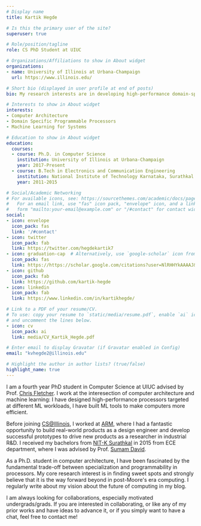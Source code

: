 ```yaml
---
# Display name
title: Kartik Hegde

# Is this the primary user of the site?
superuser: true

# Role/position/tagline
role: CS PhD Student at UIUC

# Organizations/Affiliations to show in About widget
organizations:
- name: University of Illinois at Urbana-Champaign
  url: https://www.illinois.edu/

# Short bio (displayed in user profile at end of posts)
bio: My research interests are in developing high-performance domain-specific programmable processors for modern data centres and cloud computing.

# Interests to show in About widget
interests:
- Computer Architecture
- Domain Specific Programmable Processors
- Machine Learning for Systems

# Education to show in About widget
education:
  courses:
  - course: Ph.D. in Computer Science
    institution: University of Illinois at Urbana-Champaign
    year: 2017-Present
  - course: B.Tech in Electronics and Communication Engineering
    institution: National Institute of Technology Karnataka, Surathkal
    year: 2011-2015

# Social/Academic Networking
# For available icons, see: https://sourcethemes.com/academic/docs/page-builder/#icons
#   For an email link, use "fas" icon pack, "envelope" icon, and a link in the
#   form "mailto:your-email@example.com" or "/#contact" for contact widget.
social:
- icon: envelope
  icon_pack: fas
  link: '/#contact'
- icon: twitter
  icon_pack: fab
  link: https://twitter.com/hegdekartik7
- icon: graduation-cap  # Alternatively, use `google-scholar` icon from `ai` icon pack
  icon_pack: fas
  link: https://https://scholar.google.com/citations?user=NlRHHYkAAAAJ&hl=en
- icon: github
  icon_pack: fab
  link: https://github.com/kartik-hegde
- icon: linkedin
  icon_pack: fab
  link: https://www.linkedin.com/in/kartikhegde/

# Link to a PDF of your resume/CV.
# To use: copy your resume to `static/media/resume.pdf`, enable `ai` icons in `params.toml`, 
# and uncomment the lines below.
- icon: cv
  icon_pack: ai
  link: media/CV_Kartik_Hegde.pdf

# Enter email to display Gravatar (if Gravatar enabled in Config)
email: "kvhegde2@illinois.edu"

# Highlight the author in author lists? (true/false)
highlight_name: true
---
```


I am a fourth year PhD student in Computer Science at UIUC advised by Prof. [Chris Fletcher](http://cwfletcher.net/). I work at the interesection of computer architecture and machine learning: I have designed high-performance processors targeted at different ML workloads, I have built ML tools to make computers more efficient.

Before joining [CS@Illinois](https://cs.illinois.edu/), I worked at [ARM](www.arm.com), where I had a fantastic opportunity to build real-world products as a design engineer and develop successful prototypes to drive new products as a researcher in industrial R&D. I received my bachelors from [NIT-K Surathkal](www.nitk.ac.in) in 2015 from ECE department, where I was advised by Prof. [Sumam David](https://sumam.nitk.ac.in/).

As a Ph.D. student in computer architecture, I have been fascinated by the fundamental trade-off between specialization and programmability in processors. My core research interest is in finding sweet spots and strongly believe that it is the way forward beyond in post-Moore's era computing. I regularly write about my vision about the future of computing in my blog.

I am always looking for collaborations, especially motivated undergrads/grads. If you are interested in collaborating, or like any of my prior works and have ideas to advance it, or if you simply want to have a chat, feel free to contact me!

<!-- {{< icon name="download" pack="fas" >}} Download my {{< staticref "media/CV_Kartik_Hegde.pdf" "newtab" >}}resumé{{< /staticref >}}. -->
